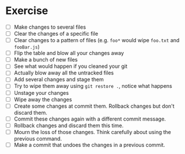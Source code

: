 # Exercise

- [ ] Make changes to several files
- [ ] Clear the changes of a specific file
- [ ] Clear changes to a pattern of files (e.g. `foo*` would wipe `foo.txt` and `fooBar.js`)
- [ ] Flip the table and blow all your changes away
- [ ] Make a bunch of new files
- [ ] See what would happen if you cleaned your git
- [ ] Actually blow away all the untracked files
- [ ] Add several changes and stage them
- [ ] Try to wipe them away using `git restore .`, notice what happens
- [ ] Unstage your changes
- [ ] Wipe away the changes
- [ ] Create some changes at commit them. Rollback changes but don't discard them.
- [ ] Commit these changes again with a different commit message.
- [ ] Rollback changes and discard them this time.
- [ ] Mourn the loss of those changes. Think carefully about using the previous command.
- [ ] Make a commit that undoes the changes in a previous commit.
